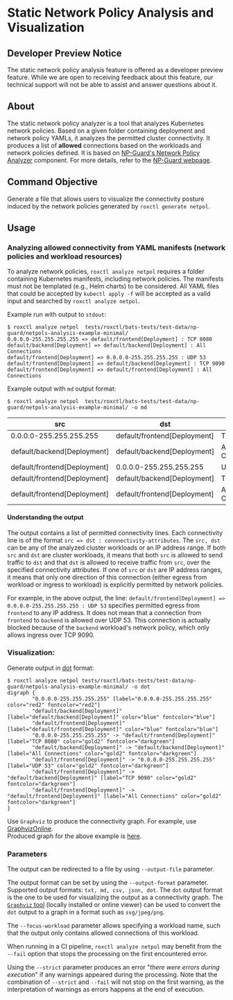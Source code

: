 # Static Network Policy Analysis and Visualization 

## Developer Preview Notice
The static network policy analysis feature is offered as a developer preview feature. While we are open to receiving feedback about this feature, our technical support will not be able to assist and answer questions about it.

## About
The static network policy analyzer is a tool that analyzes Kubernetes network policies.
Based on a given folder containing deployment and network policy YAMLs, it analyzes the permitted cluster connectivity. 
It produces a list of **allowed** connections based on the workloads and network policies defined.
It is based on [NP-Guard's Network Policy Analyzer](https://github.com/np-guard/netpol-analyzer) component.
For more details, refer to the [NP-Guard webpage](https://np-guard.github.io/).

## Command Objective
Generate a file that allows users to visualize the connectivity posture induced by the network policies generated by `roxctl generate netpol`.

## Usage

### Analyzing allowed connectivity from YAML manifests (network policies and workload resources) 
To analyze network policies, `roxctl analyze netpol` requires a folder containing Kubernetes manifests, including network policies.
The manifests must not be templated (e.g., Helm charts) to be considered.
All YAML files that could be accepted by `kubectl apply -f` will be accepted as a valid input and searched by `roxctl analyze netpol`.

Example run with output to `stdout`:

```shell
$ roxctl analyze netpol  tests/roxctl/bats-tests/test-data/np-guard/netpols-analysis-example-minimal/
0.0.0.0-255.255.255.255 => default/frontend[Deployment] : TCP 8080
default/backend[Deployment] => default/backend[Deployment] : All Connections
default/frontend[Deployment] => 0.0.0.0-255.255.255.255 : UDP 53
default/frontend[Deployment] => default/backend[Deployment] : TCP 9090
default/frontend[Deployment] => default/frontend[Deployment] : All Connections
```

Example output with `md` output format:
```shell
$ roxctl analyze netpol  tests/roxctl/bats-tests/test-data/np-guard/netpols-analysis-example-minimal/ -o md
```

| src | dst | conn |
|-----|-----|------|
| 0.0.0.0-255.255.255.255 | default/frontend[Deployment] | TCP 8080 |
| default/backend[Deployment] | default/backend[Deployment] | All Connections |
| default/frontend[Deployment] | 0.0.0.0-255.255.255.255 | UDP 53 |
| default/frontend[Deployment] | default/backend[Deployment] | TCP 9090 |
| default/frontend[Deployment] | default/frontend[Deployment] | All Connections |


#### Understanding the output

The output contains a list of permitted connectivity lines. Each connectivity line is of the format `src => dst : connnectivity-attributes`.
The `src, dst` can be any of the analyzed cluster workloads or an IP address range.
If both `src` and `dst` are cluster workloads, it means that both `src` is allowed to send traffic to `dst` and that `dst` is allowed to receive traffic from `src`, over the specified connectivity attributes.
If one of `src` or `dst` are IP address ranges, it means that only one direction of this connection (either egress from workload or ingress to workload) is explicitly permitted by network policies.
 
For example, in the above output, the line: `default/frontend[Deployment] => 0.0.0.0-255.255.255.255 : UDP 53` specifies permitted egress from `frontend` to any IP address.
It does not mean that a connection from `frontend`  to `backend` is allowed over UDP 53. This connection is actually blocked because of the `backend` workload's network policy, which only allows ingress over TCP 9090. 



### Visualization:

Generate output in [dot](https://graphviz.org/doc/info/lang.html) format:
```shell
$ roxctl analyze netpol tests/roxctl/bats-tests/test-data/np-guard/netpols-analysis-example-minimal/ -o dot
digraph {
        "0.0.0.0-255.255.255.255" [label="0.0.0.0-255.255.255.255" color="red2" fontcolor="red2"]
        "default/backend[Deployment]" [label="default/backend[Deployment]" color="blue" fontcolor="blue"]
        "default/frontend[Deployment]" [label="default/frontend[Deployment]" color="blue" fontcolor="blue"]
        "0.0.0.0-255.255.255.255" -> "default/frontend[Deployment]" [label="TCP 8080" color="gold2" fontcolor="darkgreen"]
        "default/backend[Deployment]" -> "default/backend[Deployment]" [label="All Connections" color="gold2" fontcolor="darkgreen"]
        "default/frontend[Deployment]" -> "0.0.0.0-255.255.255.255" [label="UDP 53" color="gold2" fontcolor="darkgreen"]
        "default/frontend[Deployment]" -> "default/backend[Deployment]" [label="TCP 9090" color="gold2" fontcolor="darkgreen"]
        "default/frontend[Deployment]" -> "default/frontend[Deployment]" [label="All Connections" color="gold2" fontcolor="darkgreen"]
}
```
Use `Graphviz` to produce the connectivity graph. 
For example, use [GraphvizOnline](https://dreampuf.github.io/GraphvizOnline/). <br />
Produced graph for the above example is [here](https://dreampuf.github.io/GraphvizOnline/#digraph%20%7B%0A%20%20%20%20%20%20%20%20%220.0.0.0-255.255.255.255%22%20%5Blabel%3D%220.0.0.0-255.255.255.255%22%20color%3D%22red2%22%20fontcolor%3D%22red2%22%5D%0A%20%20%20%20%20%20%20%20%22default%2Fbackend%5BDeployment%5D%22%20%5Blabel%3D%22default%2Fbackend%5BDeployment%5D%22%20color%3D%22blue%22%20fontcolor%3D%22blue%22%5D%0A%20%20%20%20%20%20%20%20%22default%2Ffrontend%5BDeployment%5D%22%20%5Blabel%3D%22default%2Ffrontend%5BDeployment%5D%22%20color%3D%22blue%22%20fontcolor%3D%22blue%22%5D%0A%20%20%20%20%20%20%20%20%220.0.0.0-255.255.255.255%22%20-%3E%20%22default%2Ffrontend%5BDeployment%5D%22%20%5Blabel%3D%22TCP%208080%22%20color%3D%22gold2%22%20fontcolor%3D%22darkgreen%22%5D%0A%20%20%20%20%20%20%20%20%22default%2Fbackend%5BDeployment%5D%22%20-%3E%20%22default%2Fbackend%5BDeployment%5D%22%20%5Blabel%3D%22All%20Connections%22%20color%3D%22gold2%22%20fontcolor%3D%22darkgreen%22%5D%0A%20%20%20%20%20%20%20%20%22default%2Ffrontend%5BDeployment%5D%22%20-%3E%20%220.0.0.0-255.255.255.255%22%20%5Blabel%3D%22UDP%2053%22%20color%3D%22gold2%22%20fontcolor%3D%22darkgreen%22%5D%0A%20%20%20%20%20%20%20%20%22default%2Ffrontend%5BDeployment%5D%22%20-%3E%20%22default%2Fbackend%5BDeployment%5D%22%20%5Blabel%3D%22TCP%209090%22%20color%3D%22gold2%22%20fontcolor%3D%22darkgreen%22%5D%0A%20%20%20%20%20%20%20%20%22default%2Ffrontend%5BDeployment%5D%22%20-%3E%20%22default%2Ffrontend%5BDeployment%5D%22%20%5Blabel%3D%22All%20Connections%22%20color%3D%22gold2%22%20fontcolor%3D%22darkgreen%22%5D%0A%7D).
### Parameters 

The output can be redirected to a file by using `--output-file` parameter.

The output format can be set by using the `--output-format` parameter.
Supported output formats: `txt, md, csv, json, dot`. The `dot` output format is the one to be used for visualizing the output as a connectivity graph.
The [`Graphviz` tool](https://graphviz.org/) (locally installed or online viewer) can be used to convert the `dot` output to a graph in a format such as `svg/jpeg/png`.

The `--focus-workload` parameter allows specifying a workload name, such that the output only contains allowed connections of this workload.

When running in a CI pipeline, `roxctl analyze netpol` may benefit from the `--fail` option that stops the processing on the first encountered error.

Using the `--strict` parameter produces an error "_there were errors during execution_" if any warnings appeared during the processing. Note that the combination of `--strict` and `--fail` will not stop on the first warning, as the interpretation of warnings as errors happens at the end of execution.